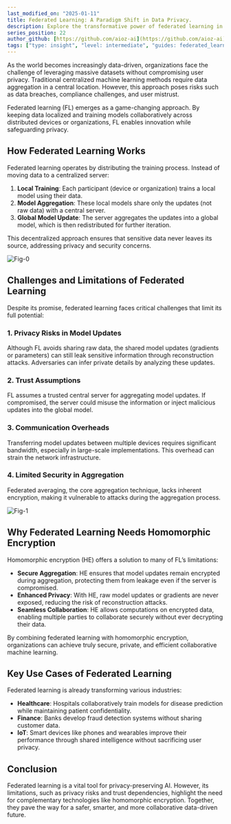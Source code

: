```yaml
---
last_modified_on: "2025-01-11"
title: Federated Learning: A Paradigm Shift in Data Privacy.
description: Explore the transformative power of federated learning in addressing data privacy challenges while understanding its limitations that require homomorphic encryption.
series_position: 22
author_github: [https://github.com/aioz-ai](https://github.com/aioz-ai)
tags: ["type: insight", "level: intermediate", "guides: federated_learning"]
---
```


As the world becomes increasingly data-driven, organizations face the challenge of leveraging massive datasets without compromising user privacy. Traditional centralized machine learning methods require data aggregation in a central location. However, this approach poses risks such as data breaches, compliance challenges, and user mistrust.

Federated learning (FL) emerges as a game-changing approach. By keeping data localized and training models collaboratively across distributed devices or organizations, FL enables innovation while safeguarding privacy.

## How Federated Learning Works

Federated learning operates by distributing the training process. Instead of moving data to a centralized server:
1. **Local Training**: Each participant (device or organization) trains a local model using their data.
2. **Model Aggregation**: These local models share only the updates (not raw data) with a central server.
3. **Global Model Update**: The server aggregates the updates into a global model, which is then redistributed for further iteration.

This decentralized approach ensures that sensitive data never leaves its source, addressing privacy and security concerns.

![Fig-0](https://vision.aioz.io/f/49ff942a2ba74f458a76/?dl=1)


## Challenges and Limitations of Federated Learning

Despite its promise, federated learning faces critical challenges that limit its full potential:

### 1. **Privacy Risks in Model Updates**
Although FL avoids sharing raw data, the shared model updates (gradients or parameters) can still leak sensitive information through reconstruction attacks. Adversaries can infer private details by analyzing these updates.

### 2. **Trust Assumptions**
FL assumes a trusted central server for aggregating model updates. If compromised, the server could misuse the information or inject malicious updates into the global model.

### 3. **Communication Overheads**
Transferring model updates between multiple devices requires significant bandwidth, especially in large-scale implementations. This overhead can strain the network infrastructure.

### 4. **Limited Security in Aggregation**
Federated averaging, the core aggregation technique, lacks inherent encryption, making it vulnerable to attacks during the aggregation process.

![Fig-1](https://vision.aioz.io/f/d177c3cfbb774784bb67/?dl=1)


## Why Federated Learning Needs Homomorphic Encryption

Homomorphic encryption (HE) offers a solution to many of FL’s limitations:
- **Secure Aggregation**: HE ensures that model updates remain encrypted during aggregation, protecting them from leakage even if the server is compromised.
- **Enhanced Privacy**: With HE, raw model updates or gradients are never exposed, reducing the risk of reconstruction attacks.
- **Seamless Collaboration**: HE allows computations on encrypted data, enabling multiple parties to collaborate securely without ever decrypting their data.

By combining federated learning with homomorphic encryption, organizations can achieve truly secure, private, and efficient collaborative machine learning.



## Key Use Cases of Federated Learning

Federated learning is already transforming various industries:
- **Healthcare**: Hospitals collaboratively train models for disease prediction while maintaining patient confidentiality.
- **Finance**: Banks develop fraud detection systems without sharing customer data.
- **IoT**: Smart devices like phones and wearables improve their performance through shared intelligence without sacrificing user privacy.


## Conclusion

Federated learning is a vital tool for privacy-preserving AI. However, its limitations, such as privacy risks and trust dependencies, highlight the need for complementary technologies like homomorphic encryption. Together, they pave the way for a safer, smarter, and more collaborative data-driven future.


